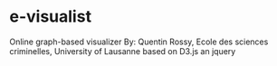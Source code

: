 # e-visualist
Online graph-based visualizer
By: Quentin Rossy, Ecole des sciences criminelles, University of Lausanne
based on D3.js an jquery
